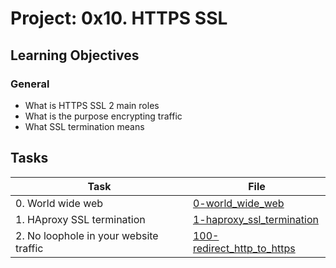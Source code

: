 # Project: 0x10. HTTPS SSL

<h2>Learning Objectives</h2>

<h3>General</h3>

<ul>
<li>What is HTTPS SSL 2 main roles</li>
<li>What is the purpose encrypting traffic</li>
<li>What SSL termination means</li>
</ul>

<h2>Tasks</h2>

| Task | File |
| ---- | ---- |
| 0. World wide web | [0-world_wide_web](./0-world_wide_web) |
| 1. HAproxy SSL termination | [1-haproxy_ssl_termination](./1-haproxy_ssl_termination) |
| 2. No loophole in your website traffic | [100-redirect_http_to_https](./100-redirect_http_to_https) |